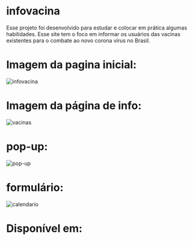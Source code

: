 # infovacina
Esse projeto foi desenvolvido para estudar e colocar em prática algumas habilidades. Esse site tem o foco em informar os usuários das vacinas existentes 
para o combate ao novo corona vírus no Brasil.
# Imagem da pagina inicial:
![infovacina](https://user-images.githubusercontent.com/81787503/129770530-407c95b3-660f-48e9-bfe5-604fdde7faba.PNG)
# Imagem da página de info:
![vacinas](https://user-images.githubusercontent.com/81787503/129770690-75d1a3ba-dc92-48ed-b546-819c36125e2f.PNG)
# pop-up:
![pop-up](https://user-images.githubusercontent.com/81787503/129770744-ecf3e232-22e8-4fcb-a057-45520593ad6e.PNG)
# formulário:
![calendario](https://user-images.githubusercontent.com/81787503/129770851-5f1f9914-b809-4a14-a800-232aae3e9d2a.PNG)
# Disponível em:
